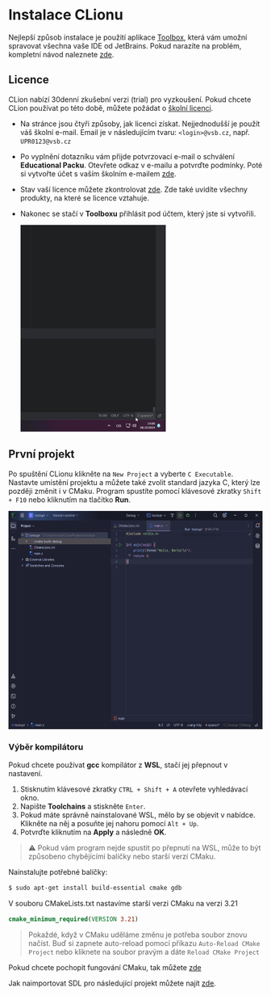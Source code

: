 # Instalace CLionu

Nejlepší způsob instalace je použití aplikace [Toolbox](https://www.jetbrains.com/toolbox-app/), která vám umožní spravovat všechna vaše IDE od JetBrains. Pokud narazíte na problém, kompletní návod
naleznete [zde](https://www.jetbrains.com/help/clion/installation-guide.html#toolbox).

## Licence

CLion nabízí 30denní zkušební verzi (trial) pro vyzkoušení. Pokud chcete CLion používat po této době, můžete požádat o [školní licenci](https://www.jetbrains.com/shop/eform/students).

- Na stránce jsou čtyři způsoby, jak licenci získat. Nejjednodušší je použít váš školní e-mail. Email je v následujícím tvaru: ```<login>@vsb.cz```, např. ```UPR0123@vsb.cz```
- Po vyplnění dotazníku vám přijde potvrzovací e-mail o schválení **Educational Packu**. Otevřete odkaz v e-mailu a potvrďte podmínky. Poté si vytvořte účet s vaším školním
  e-mailem [zde](https://account.jetbrains.com/login).
- Stav vaší licence můžete zkontrolovat [zde](https://account.jetbrains.com/licenses). Zde také uvidíte všechny produkty, na které se licence vztahuje.

- Nakonec se stačí v **Toolboxu** přihlásit pod účtem, který jste si vytvořili.

  <img src="../../static/video/toolbox_login.gif" width="288" height="409" >

## První projekt

Po spuštění CLionu klikněte na `New Project` a vyberte `C Executable`. Nastavte umístění projektu a můžete také zvolit standard jazyka C, který lze později změnit i v CMaku. Program spustíte pomocí
klávesové zkratky `Shift + F10` nebo kliknutím na tlačítko **Run**.

  <img src="../../static/img/clion/clion_run.png" width="557" height="432" >

### Výběr kompilátoru

Pokud chcete používat **gcc** kompilátor z **WSL**, stačí jej přepnout v nastavení.

1. Stisknutím klávesové zkratky `CTRL + Shift + A` otevřete vyhledávací okno.
2. Napište **Toolchains** a stiskněte `Enter`.
3. Pokud máte správně nainstalované WSL, mělo by se objevit v nabídce. Klikněte na něj a posuňte jej nahoru pomocí `Alt + Up`.
4. Potvrďte kliknutím na **Apply** a následně **OK**.

> ⚠️ Pokud vám program nejde spustit po přepnutí na WSL, může to být způsobeno chybějícími balíčky nebo starší verzí CMaku.

Nainstalujte potřebné balíčky:

```bash
$ sudo apt-get install build-essential cmake gdb
```

V souboru CMakeLists.txt nastavíme starší verzi CMaku na verzi 3.21

```cmake
cmake_minimum_required(VERSION 3.21)
```

>Pokaždé, když v CMaku uděláme změnu je potřeba soubor znovu načíst. Buď si zapnete auto-reload pomocí příkazu ```Auto-Reload CMake Project``` nebo kliknete na soubor pravým a dáte ```Reload CMake Project```

Pokud chcete pochopit fungování CMaku, tak můžete [zde](../../c/automatizace_prekladu.md#cmake)

Jak naimportovat SDL pro následující projekt můžete najít [zde](../../c/aplikovane_ulohy/sdl.md#přilinkování-knihovny-sdl).